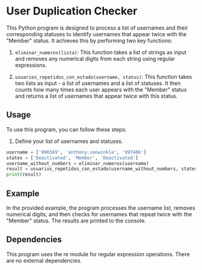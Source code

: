 # User Duplication Checker

This Python program is designed to process a list of usernames and their corresponding statuses to identify usernames that appear twice with the "Member" status. It achieves this by performing two key functions:

1. `eliminar_numeros(lista)`: This function takes a list of strings as input and removes any numerical digits from each string using regular expressions.

2. `usuarios_repetidos_con_estado(username, status)`: This function takes two lists as input - a list of usernames and a list of statuses. It then counts how many times each user appears with the "Member" status and returns a list of usernames that appear twice with this status.

## Usage

To use this program, you can follow these steps:

1. Define your list of usernames and statuses.

```python
username = ['996589', 'anthony.vanwinkle', '997406']
states = ['Deactivated', 'Member', 'Deactivated']
username_without_numbers = eliminar_numeros(username)
result = usuarios_repetidos_con_estado(username_without_numbers, states)
print(result)
```

## Example
In the provided example, the program processes the username list, removes numerical digits, and then checks for usernames that repeat twice with the "Member" status. The results are printed to the console.

## Dependencies
This program uses the re module for regular expression operations. There are no external dependencies.